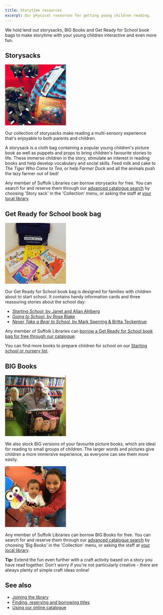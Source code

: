 ```yaml
---
title: Storytime resources
excerpt: Our physical resources for getting young children reading.
---
```


We hold lend out storysacks, BIG Books and Get Ready for School book bags to make storytime with your young children interactive and even more fun.

## Storysacks

<img src="/images/featured/featured-storysack.jpg" alt="Storysack containing A Quiet Night In and elephant toys" class="custom-br-50 mw-40 {% include /c/img-float-right.html %}" />

Our collection of storysacks make reading a multi-sensory experience that's enjoyable to both parents and children.

A storysack is a cloth bag containing a popular young children's picture book as well as puppets and props to bring children's favourite stories to life. These immerse children in the story, stimulate an interest in reading books and help develop vocabulary and social skills. Feed milk and cake to <cite>The Tiger Who Came to Tea</cite>, or help <cite>Farmer Duck</cite> and all the animals push the lazy farmer out of bed!

Any member of Suffolk Libraries can borrow storysacks for free. You can search for and reserve them through our [advanced catalogue search](https://suffolk.spydus.co.uk/cgi-bin/spydus.exe/MSGTRN/OPAC/COMB?HOMEPRMS=COMBPARAMS) by choosing 'Story sack' in the 'Collection' menu, or asking the staff at [your local library](/libraries/).

## Get Ready for School book bag

<img src="/images/featured/featured-school-bag.jpg" alt="A Suffolk Libraries Get Ready for School book bag with a selection of books and information cards" class="custom-br-50 mw-40 {% include /c/img-float-left.html %}" />

Our Get Ready for School book bag is designed for families with children about to start school. It contains handy information cards and three reassuring stories about the school day:

* [<cite>Starting School</cite>, by Janet and Allan Ahlberg](https://suffolk.spydus.co.uk/cgi-bin/spydus.exe/ENQ/OPAC/BIBENQ?BRN=1393497)
* [<cite>Going to School</cite>, by Rose Blake](https://suffolk.spydus.co.uk/cgi-bin/spydus.exe/ENQ/OPAC/BIBENQ?BRN=2408069)
* [<cite>Never Take a Bear to School</cite>, by Mark Sperring & Britta Teckentrup](https://suffolk.spydus.co.uk/cgi-bin/spydus.exe/ENQ/OPAC/BIBENQ?BRN=2187601)

Any member of Suffolk Libraries can [borrow a Get Ready for School book bag for free through our catalogue](https://suffolk.spydus.co.uk/cgi-bin/spydus.exe/ENQ/OPAC/BIBENQ?BRN=2654051).

You can find more books to prepare children for school on our [Starting school or nursery list](/parents-carers-and-children/parenting-advice-books-to-help-with-raising-a-family/child-family-problems/starting-school-or-nursery/).

## BIG Books

<img src="/images/featured/featured-storytime-owl-babies.jpg" alt="A member of library staff with a big Owl Babies book" class="custom-br-50 mw-40 {% include /c/img-float-right.html %}" />

We also stock BIG versions of your favourite picture books, which are ideal for reading to small groups of children. The larger words and pictures give children a more immersive experience, as everyone can see them more easily.

<img src="/images/featured/featured-owl-crafts.jpg" alt="A woman and toddler with a cardboard owl" class="custom-br-50 mw-40 {% include /c/img-float-right.html %}" />

Any member of Suffolk Libraries can borrow BIG Books for free. You can search for and reserve them through our [advanced catalogue search](https://suffolk.spydus.co.uk/cgi-bin/spydus.exe/MSGTRN/OPAC/COMB?HOMEPRMS=COMBPARAMS) by choosing 'Big Books' in the 'Collection' menu, or asking the staff at [your local library](/libraries/).

**Tip:** Extend the fun even further with a craft activity based on a story you have read together. Don't worry if you're not particularly creative - there are always plenty of simple craft ideas online!

## See also

* [Joining the library](/help/joining-the-library/)
* [Finding, reserving and borrowing titles](/help/find-and-reserve-print-titles-dvds-and-cds/)
* [Using our online catalogue](/help/using-our-online-catalogue/)
